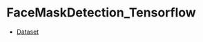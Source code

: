 # FaceMaskDetection_Tensorflow

- [Dataset](https://www.kaggle.com/datasets/ashishjangra27/face-mask-12k-images-dataset)
